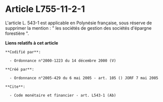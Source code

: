 # Article L755-11-2-1

L'article L. 543-1 est applicable en Polynésie française, sous réserve de supprimer la mention : " les sociétés de gestion
des sociétés d'épargne forestière ".

**Liens relatifs à cet article**

	**Codifié par**:

	  - Ordonnance n°2000-1223 du 14 décembre 2000 (V)

	**Créé par**:

	  - Ordonnance n°2005-429 du 6 mai 2005 - art. 105 () JORF 7 mai 2005

	**Cite**:

	  - Code monétaire et financier - art. L543-1 (Ab)
